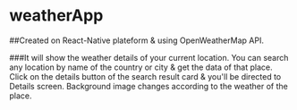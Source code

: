 # weatherApp

##Created on React-Native plateform & using OpenWeatherMap API.

###It will show the weather details of your current location. You can search any location by name of the country or city & get the data of that place. Click on the details button of the search result card & you'll be directed to Details screen.
Background image changes according to the weather of the place.
